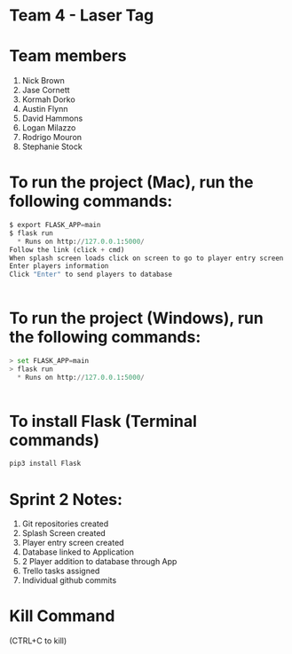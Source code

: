# Team 4 - Laser Tag


# Team members
1. Nick Brown
1. Jase Cornett
1. Kormah Dorko
1. Austin Flynn
1. David Hammons
1. Logan Milazzo
1. Rodrigo Mouron
1. Stephanie Stock

# To run the project (Mac), run the following commands:
```python
$ export FLASK_APP=main
$ flask run
  * Runs on http://127.0.0.1:5000/
Follow the link (click + cmd)
When splash screen loads click on screen to go to player entry screen
Enter players information
Click "Enter" to send players to database
 
```

# To run the project (Windows), run the following commands:
```python
> set FLASK_APP=main
> flask run
  * Runs on http://127.0.0.1:5000/
 
```

# To install Flask (Terminal commands)
```python
pip3 install Flask

```

# Sprint 2 Notes:
1. Git repositories created
1. Splash Screen created
1. Player entry screen created
1. Database linked to Application
1. 2 Player addition to database through App
1. Trello tasks assigned
1. Individual github commits

# Kill Command
(CTRL+C to kill)

